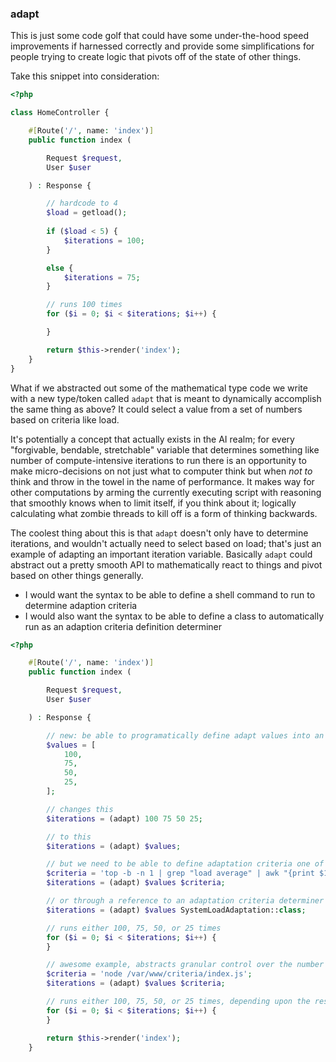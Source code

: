 ### adapt
This is just some code golf that could have some under-the-hood speed improvements if harnessed correctly and provide some simplifications for people trying to create logic that pivots off of the state of other things.

Take this snippet into consideration:

```php
<?php

class HomeController {

    #[Route('/', name: 'index')]
    public function index (

        Request $request,
        User $user

    ) : Response {

        // hardcode to 4
        $load = getload();
        
        if ($load < 5) {
            $iterations = 100;
        }

        else {
            $iterations = 75;
        }

        // runs 100 times
        for ($i = 0; $i < $iterations; $i++) {

        }

        return $this->render('index');
    }
}

```
What if we abstracted out some of the mathematical type code we write with a new type/token called `adapt` that is meant to dynamically accomplish the same thing as above? It could select a value from a set of numbers based on criteria like load.

It's potentially a concept that actually exists in the AI realm; for every "forgivable, bendable, stretchable" variable that determines something like number of compute-intensive iterations to run there is an opportunity to make micro-decisions on not just what to computer think but when *not to* think and throw in the towel in the name of performance. It makes way for other computations by arming the currently executing script with reasoning that smoothly knows when to limit itself, if you think about it; logically calculating what zombie threads to kill off is a form of thinking backwards.

The coolest thing about this is that `adapt` doesn't only have to determine iterations, and wouldn't actually need to select based on load; that's just an example of adapting an important iteration variable. Basically `adapt` could abstract out a pretty smooth API to mathematically react to things and pivot based on other things generally.

- I would want the syntax to be able to define a shell command to run to determine adaption criteria
- I would also want the syntax to be able to define a class to automatically run as an adaption criteria definition determiner

```php
<?php

    #[Route('/', name: 'index')]
    public function index (

        Request $request,
        User $user

    ) : Response {

        // new: be able to programatically define adapt values into an arr
        $values = [
            100,
            75,
            50,
            25,
        ];

        // changes this
        $iterations = (adapt) 100 75 50 25;

        // to this
        $iterations = (adapt) $values;

        // but we need to be able to define adaptation criteria one of two ways:
        $criteria = 'top -b -n 1 | grep "load average" | awk "{print $10, $11, $12}"'; // a shell command, example command to determine system load
        $iterations = (adapt) $values $criteria;

        // or through a reference to an adaptation criteria determiner class
        $iterations = (adapt) $values SystemLoadAdaptation::class;

        // runs either 100, 75, 50, or 25 times
        for ($i = 0; $i < $iterations; $i++) {
        }

        // awesome example, abstracts granular control over the number of iterations to run to an external Node.js script
        $criteria = 'node /var/www/criteria/index.js';
        $iterations = (adapt) $values $criteria;

        // runs either 100, 75, 50, or 25 times, depending upon the result of the Node.js script
        for ($i = 0; $i < $iterations; $i++) {
        }

        return $this->render('index');
    }
```
